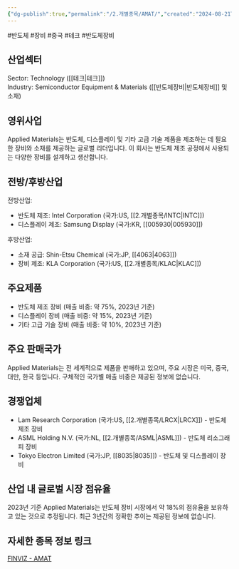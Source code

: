 ```yaml
---
{"dg-publish":true,"permalink":"/2.개별종목/AMAT/","created":"2024-08-21T17:56:18.222+09:00","updated":"2025-07-29T21:37:04.315+09:00"}
---
```


#반도체 #장비 #중국 #테크 #반도체장비


## 산업섹터

Sector: Technology ([[테크\|테크]])  
Industry: Semiconductor Equipment & Materials ([[반도체장비\|반도체장비]] 및 소재)

## 영위사업

Applied Materials는 반도체, 디스플레이 및 기타 고급 기술 제품을 제조하는 데 필요한 장비와 소재를 제공하는 글로벌 리더입니다. 이 회사는 반도체 제조 공정에서 사용되는 다양한 장비를 설계하고 생산합니다.

## 전방/후방산업

전방산업:

- 반도체 제조: Intel Corporation (국가:US, [[2.개별종목/INTC\|INTC]])
- 디스플레이 제조: Samsung Display (국가:KR, [[005930\|005930]])

후방산업:

- 소재 공급: Shin-Etsu Chemical (국가:JP, [[4063\|4063]])
- 장비 제조: KLA Corporation (국가:US, [[2.개별종목/KLAC\|KLAC]])

## 주요제품

- 반도체 제조 장비 (매출 비중: 약 75%, 2023년 기준)
- 디스플레이 장비 (매출 비중: 약 15%, 2023년 기준)
- 기타 고급 기술 장비 (매출 비중: 약 10%, 2023년 기준)

## 주요 판매국가

Applied Materials는 전 세계적으로 제품을 판매하고 있으며, 주요 시장은 미국, 중국, 대만, 한국 등입니다. 구체적인 국가별 매출 비중은 제공된 정보에 없습니다.

## 경쟁업체

- Lam Research Corporation (국가:US, [[2.개별종목/LRCX\|LRCX]]) - 반도체 제조 장비
- ASML Holding N.V. (국가:NL, [[2.개별종목/ASML\|ASML]]) - 반도체 리소그래피 장비
- Tokyo Electron Limited (국가:JP, [[8035\|8035]]) - 반도체 및 디스플레이 장비

## 산업 내 글로벌 시장 점유율

2023년 기준 Applied Materials는 반도체 장비 시장에서 약 18%의 점유율을 보유하고 있는 것으로 추정됩니다. 최근 3년간의 정확한 추이는 제공된 정보에 없습니다.

## 자세한 종목 정보 링크

[FINVIZ - AMAT](https://finviz.com/quote.ashx?t=AMAT)